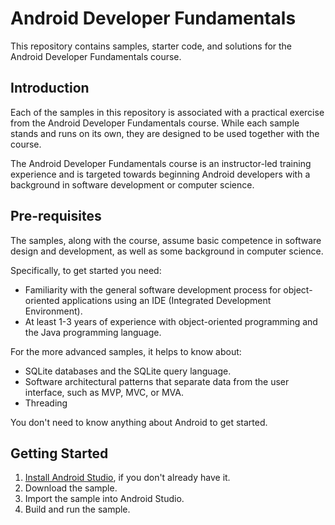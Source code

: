 Android Developer Fundamentals
==============================

This repository contains samples, starter code, and solutions for the
Android Developer Fundamentals course.

Introduction
------------

Each of the samples in this repository is associated with a practical exercise
from the Android Developer Fundamentals course. While each sample stands and
runs on its own, they are designed to be used together with the course.

The Android Developer Fundamentals course is an instructor-led training
experience and is targeted towards beginning Android developers with a
background in software development or computer science.

Pre-requisites
--------------

The samples, along with the course, assume basic competence in software
design and development, as well as some background in computer science.

Specifically, to get started you need:

- Familiarity with the general software development process for object-oriented
applications using an IDE (Integrated Development Environment).
- At least 1-3 years of experience with object-oriented programming and
the Java programming language.

For the more advanced samples, it helps to know about:

- SQLite databases and the SQLite query language.
- Software architectural patterns that separate data from the user interface,
such as MVP, MVC, or MVA.
- Threading

You don't need to know anything about Android to get started.

Getting Started
---------------

1. [Install Android Studio](https://developer.android.com/studio/install.html),
if you don't already have it.
2. Download the sample.
2. Import the sample into Android Studio.
3. Build and run the sample.
